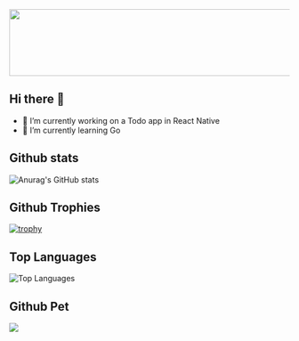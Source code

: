 <a href="https://www.gitanimals.org/en_US?utm_medium=image&utm_source=Alexandre1a&utm_content=line">
  <img
    src="https://render.gitanimals.org/lines/Alexandre1a?pet-id=699282603676896119"
    width="600"
    height="120"
  />
</a>
  
## Hi there 👋

- 🔭 I’m currently working on a Todo app in React Native
- 🌱 I’m currently learning Go

## Github stats
![Anurag's GitHub stats](https://github-readme-stats.vercel.app/api?username=Alexandre1a&show_icons=true&theme=transparent)

## Github Trophies
[![trophy](https://github-profile-trophy.vercel.app/?username=alexandre1a&no-bg=true&column=2&margin-w=10&margin-h=10&no-frame=true&theme=gruvbox)](https://github.com/ryo-ma/github-profile-trophy)

## Top Languages
![Top Languages](https://github-readme-stats.vercel.app/api/top-langs/?username=Alexandre1a&layout=compact&theme=radical)

## Github Pet
<a href="https://github.com/devxb/gitanimals">
  <img src="https://render.gitanimals.org/farms/Alexandre1a"/>
</a>

